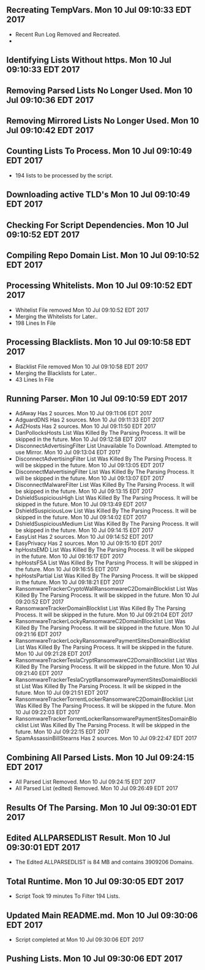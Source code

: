 ## Recreating TempVars. Mon 10 Jul 09:10:33 EDT 2017
* Recent Run Log Removed and Recreated.
* 

## Identifying Lists Without https. Mon 10 Jul 09:10:33 EDT 2017
##  

## Removing Parsed Lists No Longer Used. Mon 10 Jul 09:10:36 EDT 2017

## Removing Mirrored Lists No Longer Used. Mon 10 Jul 09:10:42 EDT 2017

## Counting Lists To Process. Mon 10 Jul 09:10:49 EDT 2017
* 	194 lists to be processed by the script. 

## Downloading active TLD's Mon 10 Jul 09:10:49 EDT 2017


## Checking For Script Dependencies. Mon 10 Jul 09:10:52 EDT 2017

## Compiling Repo Domain List. Mon 10 Jul 09:10:52 EDT 2017
## Processing Whitelists. Mon 10 Jul 09:10:52 EDT 2017
* Whitelist File removed Mon 10 Jul 09:10:52 EDT 2017
* Merging the Whitelists for Later..
* 	198 Lines In File

## Processing Blacklists. Mon 10 Jul 09:10:58 EDT 2017
* Blacklist File removed Mon 10 Jul 09:10:58 EDT 2017
* Merging the Blacklists for Later..
* 	43 Lines In File


## Running Parser. Mon 10 Jul 09:10:59 EDT 2017
* AdAway Has 2 sources. Mon 10 Jul 09:11:06 EDT 2017
* AdguardDNS Has 2 sources. Mon 10 Jul 09:11:33 EDT 2017
* AdZHosts Has 2 sources. Mon 10 Jul 09:11:50 EDT 2017
* DanPollocksHosts List Was Killed By The Parsing Process. It will be skipped in the future. Mon 10 Jul 09:12:58 EDT 2017
* DisconnectAdvertisingFilter List Unavailable To Download. Attempted to use Mirror. Mon 10 Jul 09:13:04 EDT 2017
* DisconnectAdvertisingFilter List Was Killed By The Parsing Process. It will be skipped in the future. Mon 10 Jul 09:13:05 EDT 2017
* DisconnectMalvertisingFilter List Was Killed By The Parsing Process. It will be skipped in the future. Mon 10 Jul 09:13:07 EDT 2017
* DisconnectMalwareFilter List Was Killed By The Parsing Process. It will be skipped in the future. Mon 10 Jul 09:13:15 EDT 2017
* DshieldSuspiciousHigh List Was Killed By The Parsing Process. It will be skipped in the future. Mon 10 Jul 09:13:49 EDT 2017
* DshieldSuspiciousLow List Was Killed By The Parsing Process. It will be skipped in the future. Mon 10 Jul 09:14:02 EDT 2017
* DshieldSuspiciousMedium List Was Killed By The Parsing Process. It will be skipped in the future. Mon 10 Jul 09:14:15 EDT 2017
* EasyList Has 2 sources. Mon 10 Jul 09:14:52 EDT 2017
* EasyPrivacy Has 2 sources. Mon 10 Jul 09:15:10 EDT 2017
* hpHostsEMD List Was Killed By The Parsing Process. It will be skipped in the future. Mon 10 Jul 09:16:17 EDT 2017
* hpHostsFSA List Was Killed By The Parsing Process. It will be skipped in the future. Mon 10 Jul 09:16:55 EDT 2017
* hpHostsPartial List Was Killed By The Parsing Process. It will be skipped in the future. Mon 10 Jul 09:18:21 EDT 2017
* RansomwareTrackerCryptoWallRansomwareC2DomainBlocklist List Was Killed By The Parsing Process. It will be skipped in the future. Mon 10 Jul 09:20:52 EDT 2017
* RansomwareTrackerDomainBlocklist List Was Killed By The Parsing Process. It will be skipped in the future. Mon 10 Jul 09:21:04 EDT 2017
* RansomwareTrackerLockyRansomwareC2DomainBlocklist List Was Killed By The Parsing Process. It will be skipped in the future. Mon 10 Jul 09:21:16 EDT 2017
* RansomwareTrackerLockyRansomwarePaymentSitesDomainBlocklist List Was Killed By The Parsing Process. It will be skipped in the future. Mon 10 Jul 09:21:28 EDT 2017
* RansomwareTrackerTeslaCryptRansomwareC2DomainBlocklist List Was Killed By The Parsing Process. It will be skipped in the future. Mon 10 Jul 09:21:40 EDT 2017
* RansomwareTrackerTeslaCryptRansomwarePaymentSitesDomainBlocklist List Was Killed By The Parsing Process. It will be skipped in the future. Mon 10 Jul 09:21:51 EDT 2017
* RansomwareTrackerTorrentLockerRansomwareC2DomainBlocklist List Was Killed By The Parsing Process. It will be skipped in the future. Mon 10 Jul 09:22:03 EDT 2017
* RansomwareTrackerTorrentLockerRansomwarePaymentSitesDomainBlocklist List Was Killed By The Parsing Process. It will be skipped in the future. Mon 10 Jul 09:22:15 EDT 2017
* SpamAssassinBillStearns Has 2 sources. Mon 10 Jul 09:22:47 EDT 2017

## Combining All Parsed Lists. Mon 10 Jul 09:24:15 EDT 2017
* All Parsed List Removed. Mon 10 Jul 09:24:15 EDT 2017
* All Parsed List (edited) Removed. Mon 10 Jul 09:26:49 EDT 2017

## Results Of The Parsing. Mon 10 Jul 09:30:01 EDT 2017
## Edited ALLPARSEDLIST Result. Mon 10 Jul 09:30:01 EDT 2017
* The Edited ALLPARSEDLIST is 84 MB and contains 	3909206 Domains.

## Total Runtime. Mon 10 Jul 09:30:05 EDT 2017
* Script Took 19 minutes To Filter  194 Lists.

## Updated Main README.md. Mon 10 Jul 09:30:06 EDT 2017

* Script completed at Mon 10 Jul 09:30:06 EDT 2017

## Pushing Lists. Mon 10 Jul 09:30:06 EDT 2017
